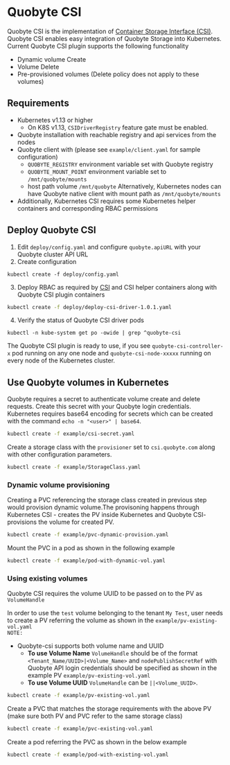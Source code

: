 # Quobyte CSI

Quobyte CSI is the implementation of
 [Container Storage Interface (CSI)](https://github.com/container-storage-interface/spec/tree/v0.2.0).
 Quobyte CSI enables easy integration of Quobyte Storage into Kubernetes. Current Quobyte CSI plugin
 supports the following functionality

* Dynamic volume Create
* Volume Delete
* Pre-provisioned volumes (Delete policy does not apply to these volumes)

## Requirements

* Kubernetes v1.13 or higher
  * On K8S v1.13, `CSIDriverRegistry` feature gate must be enabled.
* Quobyte installation with reachable registry and api services from the nodes
* Quobyte client with (please see `example/client.yaml` for sample configuration)
  * `QUOBYTE_REGISTRY` environment variable set with Quobyte registry
  * `QUOBYTE_MOUNT_POINT` environment variable set to `/mnt/quobyte/mounts`
  * host path volume `/mnt/quobyte`
  Alternatively, Kubernetes nodes can have Quobyte native client with mount path as `/mnt/quobyte/mounts`
* Additionally, Kubernetes CSI requires some Kubernetes helper containers and corresponding RBAC
 permissions

## Deploy Quobyte CSI

1. Edit `deploy/config.yaml` and configure `quobyte.apiURL` with your Quobyte cluster API URL
2. Create configuration

```kubectl create -f deploy/config.yaml```

3. Deploy RBAC as required by [CSI](https://kubernetes-csi.github.io/docs/Example.html) and CSI helper
 containers along with Quobyte CSI plugin containers

```bash
kubectl create -f deploy/deploy-csi-driver-1.0.1.yaml
```

4. Verify the status of Quobyte CSI driver pods

```
kubectl -n kube-system get po -owide | grep ^quobyte-csi
```

The Quobyte CSI plugin is ready to use, if you see `quobyte-csi-controller-x` pod running on any one node and `quobyte-csi-node-xxxxx`
 running on every node of the Kubernetes cluster.

## Use Quobyte volumes in Kubernetes

Quobyte requires a secret to authenticate volume create and delete requests. Create this secret with
 your Quobyte login credentials. Kubernetes requires base64 encoding for secrets which can be created
 with the command `echo -n "<user>" | base64`.

```bash
kubectl create -f example/csi-secret.yaml
```

Create a storage class with the `provisioner` set to `csi.quobyte.com` along with other configuration
 parameters.

```bash
kubectl create -f example/StorageClass.yaml
```

### Dynamic volume provisioning

Creating a PVC referencing the storage class created in previous step would provision dynamic
 volume.The provisoning happens through Kubernetes CSI - creates the PV inside Kubernetes and
 Quobyte CSI- provisions the volume for created PV.

```bash
kubectl create -f example/pvc-dynamic-provision.yaml
```

Mount the PVC in a pod as shown in the following example

```bash
kubectl create -f example/pod-with-dynamic-vol.yaml
```

### Using existing volumes

Quobyte CSI requires the volume UUID to be passed on to the PV as `VolumeHandle`  

In order to use the `test` volume belonging to the tenant `My Test`, user needs to create a PV
 referring the volume as shown in the `example/pv-existing-vol.yaml`  
`NOTE:`

* Quobyte-csi supports both volume name and UUID
  * **To use Volume Name** `VolumeHandle` should be of the format `<Tenant_Name/UUID>|<Volume_Name>`
   and `nodePublishSecretRef` with Quobyte API login credentials should be specified as shown in the
   example PV `example/pv-existing-vol.yaml`
  * **To use Volume UUID** `VolumeHandle` can be `||<Volume_UUID>`.

```bash
kubectl create -f example/pv-existing-vol.yaml
```

Create a PVC that matches the storage requirements with the above PV (make sure both PV and PVC refer
 to the same storage class)

```bash
kubectl create -f example/pvc-existing-vol.yaml
```

Create a pod referring the PVC as shown in the below example

```bash
kubectl create -f example/pod-with-existing-vol.yaml
```

